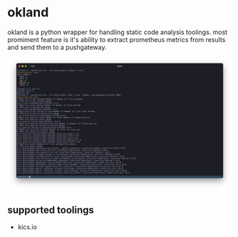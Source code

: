 # okland

okland is a python wrapper for handling static code analysis toolings. most promiment feature is it's ability to extract prometheus metrics from results and send them to a pushgateway.

![Okland with KICS](docs/okland_kics_long.png)


## supported toolings

- kics.io